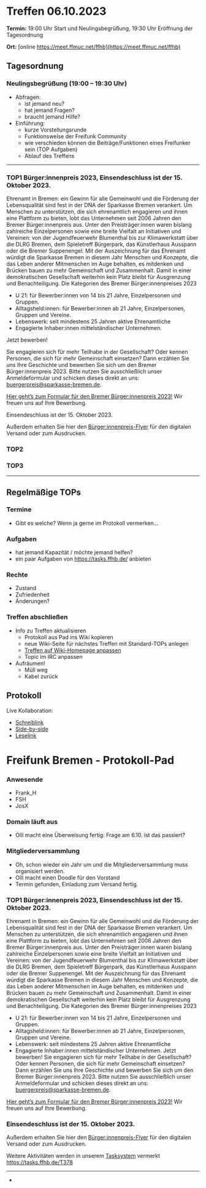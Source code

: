 # Treffen 06.10.2023

**Termin:** 19:00 Uhr Start und Neulingsbegrüßung, 19:30 Uhr Eröffnung der Tagesordnung

**Ort:** [online https://meet.ffmuc.net/ffhb](https://meet.ffmuc.net/ffhb)

## Tagesordnung
### Neulingsbegrüßung (19:00 – 19:30 Uhr)

- Abfragen:
    - ist jemand neu?
    - hat jemand Fragen?
    - braucht jemand Hilfe?
- Einführung:
    - kurze Vorstellungsrunde
    - Funktionsweise der Freifunk Community
    - wie verschieden können die Beiträge/Funktionen eines Freifunker sein (TOP Aufgaben)
    - Ablauf des Treffens

---
### TOP1 Bürger:innenpreis 2023, Einsendeschluss ist der 15. Oktober 2023.

Ehrenamt in Bremen: ein Gewinn für alle
Gemeinwohl und die Förderung der Lebensqualität sind fest in der DNA der Sparkasse Bremen verankert. Um Menschen zu unterstützen, die sich ehrenamtlich engagieren und ihnen eine Plattform zu bieten, lobt das Unternehmen seit 2006 Jahren den Bremer Bürger:innenpreis aus. Unter den Preisträger:innen waren bislang zahlreiche Einzelpersonen sowie eine breite Vielfalt an Initiativen und Vereinen: von der Jugendfeuerwehr Blumenthal bis zur Klimawerkstatt über die DLRG Bremen, dem Spieletreff Bürgerpark, das  Künstlerhaus Ausspann oder die Bremer Suppenengel.
Mit der Auszeichnung für das Ehrenamt würdigt die Sparkasse Bremen in diesem Jahr Menschen und Konzepte, die das Leben anderer Mitmenschen im Auge behalten, es mitdenken und Brücken bauen zu mehr Gemeinschaft und Zusammenhalt. Damit in einer demokratischen Gesellschaft weiterhin kein Platz bleibt für Ausgrenzung und Benachteiligung.
Die Kategorien des Bremer Bürger:innenpreises 2023

- U 21: für Bewerber:innen von 14 bis 21 Jahre, Einzelpersonen und Gruppen.
- Alltagsheld:innen: für Bewerber:innen ab 21 Jahre, Einzelpersonen, Gruppen und Vereine.
- Lebenswerk: seit mindestens 25 Jahren aktive Ehrenamtliche
- Engagierte Inhaber:innen mittelständischer Unternehmen.

Jetzt bewerben!

Sie engagieren sich für mehr Teilhabe in der Gesellschaft? Oder kennen Personen, die sich für mehr Gemeinschaft einsetzen? Dann erzählen Sie uns Ihre Geschichte und bewerben Sie sich um den Bremer Bürger:innenpreis 2023.  Bitte nutzen Sie ausschließlich unser Anmeldeformular und schicken dieses direkt an uns: buergerpreis@sparkasse-bremen.de.

[Hier geht’s zum Formular für den Bremer Bürger:innenpreis 2023!](https://blog.sparkasse-bremen.de/wp-content/uploads/sites/2/2023/09/spk_bu%CC%88rgerpreis_bewerbungsbogen.pdf) Wir freuen uns auf Ihre Bewerbung.

Einsendeschluss ist der 15. Oktober 2023.

Außerdem erhalten Sie hier den [Bürger:innenpreis-Flyer](https://blog.sparkasse-bremen.de/wp-content/uploads/sites/2/2023/09/spk_bu%CC%88rgerpreis-flyer.pdf) für den digitalen Versand oder zum Ausdrucken.

### TOP2


### TOP3


---
## Regelmäßige TOPs

### Termine

- Gibt es welche? Wenn ja gerne im Protokoll vermerken...

### Aufgaben

- hat jemand Kapazität / möchte jemand helfen?
- ein paar Aufgaben von https://tasks.ffhb.de/ anbieten

### Rechte

- Zustand
- Zufriedenheit
- Änderungen?

### Treffen abschließen

- Info zu Treffen aktualisieren
  - Protokoll aus Pad ins Wiki kopieren
  - neue Wiki-Seite für nächstes Treffen mit Standard-TOPs anlegen
  - [Treffen auf Wiki-Homepage anpassen](https://wiki.bremen.freifunk.net/Home)
  - Topic im IRC anpassen
- Aufräumen!
  - Müll weg
  - Kabel zurück

## Protokoll

Live Kollaboration:

* [Schreiblink](https://hackmd.io/AwDgnA7ATArKC0BGGBjAzPALAUzSeARgYgGzxQAmEFFwiKBEKAhkA===?edit)
* [Side-by-side](https://hackmd.io/AwDgnA7ATArKC0BGGBjAzPALAUzSeARgYgGzxQAmEFFwiKBEKAhkA===?both)
* [Leselink](https://hackmd.io/AwDgnA7ATArKC0BGGBjAzPALAUzSeARgYgGzxQAmEFFwiKBEKAhkA===?view)

# Freifunk Bremen - Protokoll-Pad

### Anwesende
- Frank_H
- FSH
- JosX

### Domain läuft aus
* Olli macht eine Überweisung fertig: Frage am 6.10. ist das passiert? 

### Mitgliederversammlung
* Oh, schon wieder ein Jahr um und die Mitgliederversammlung muss organisiert werden.
* Olli macht einen Doodle für den Vorstand
* Termin gefunden, Einladung zum Versand fertig.

### TOP1 Bürger:innenpreis 2023, Einsendeschluss ist der 15. Oktober 2023.
Ehrenamt in Bremen: ein Gewinn für alle Gemeinwohl und die Förderung der Lebensqualität sind fest in der DNA der Sparkasse Bremen verankert. Um Menschen zu unterstützen, die sich ehrenamtlich engagieren und ihnen eine Plattform zu bieten, lobt das Unternehmen seit 2006 Jahren den Bremer Bürger:innenpreis aus. Unter den Preisträger:innen waren bislang zahlreiche Einzelpersonen sowie eine breite Vielfalt an Initiativen und Vereinen: von der Jugendfeuerwehr Blumenthal bis zur Klimawerkstatt über die DLRG Bremen, dem Spieletreff Bürgerpark, das Künstlerhaus Ausspann oder die Bremer Suppenengel. Mit der Auszeichnung für das Ehrenamt würdigt die Sparkasse Bremen in diesem Jahr Menschen und Konzepte, die das Leben anderer Mitmenschen im Auge behalten, es mitdenken und Brücken bauen zu mehr Gemeinschaft und Zusammenhalt. Damit in einer demokratischen Gesellschaft weiterhin kein Platz bleibt für Ausgrenzung und Benachteiligung. Die Kategorien des Bremer Bürger:innenpreises 2023

- U 21: für Bewerber:innen von 14 bis 21 Jahre, Einzelpersonen und Gruppen.
- Alltagsheld:innen: für Bewerber:innen ab 21 Jahre, Einzelpersonen, Gruppen und Vereine.
- Lebenswerk: seit mindestens 25 Jahren aktive Ehrenamtliche
- Engagierte Inhaber:innen mittelständischer Unternehmen.
Jetzt bewerben!
Sie engagieren sich für mehr Teilhabe in der Gesellschaft? Oder kennen Personen, die sich für mehr Gemeinschaft einsetzen? Dann erzählen Sie uns Ihre Geschichte und bewerben Sie sich um den Bremer Bürger:innenpreis 2023. Bitte nutzen Sie ausschließlich unser Anmeldeformular und schicken dieses direkt an uns: buergerpreis@sparkasse-bremen.de.

[Hier geht’s zum Formular für den Bremer Bürger:innenpreis 2023!](https://blog.sparkasse-bremen.de/wp-content/uploads/sites/2/2023/09/spk_bu%CC%88rgerpreis_bewerbungsbogen.pdf) Wir freuen uns auf Ihre Bewerbung.

### Einsendeschluss ist der 15. Oktober 2023.

Außerdem erhalten Sie hier den [Bürger:innenpreis-Flyer](https://blog.sparkasse-bremen.de/wp-content/uploads/sites/2/2023/09/spk_bu%CC%88rgerpreis-flyer.pdf) für den digitalen Versand oder zum Ausdrucken.

Weitere Aktivitäten werden in unserem [Tasksystem](https://tasks.ffhb.de) vermerkt
https://tasks.ffhb.de/T378


---
- 